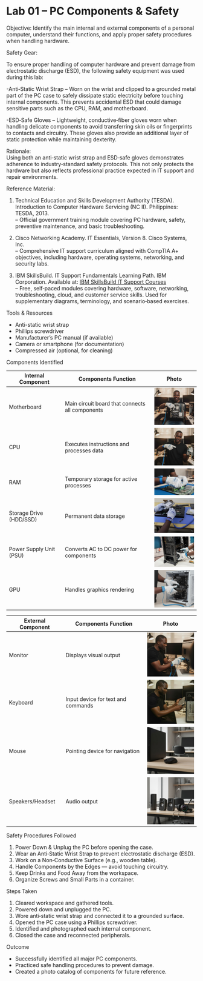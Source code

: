 # Lab 01 – PC Components & Safety

Objective:
Identify the main internal and external components of a personal computer, understand their functions, and apply proper safety procedures when handling hardware.

Safety Gear: 

To ensure proper handling of computer hardware and prevent damage from electrostatic discharge (ESD), the following safety equipment was used during this lab:

-Anti‑Static Wrist Strap – Worn on the wrist and clipped to a grounded metal part of the PC case to safely dissipate static electricity before touching internal components. This prevents accidental ESD that could damage sensitive parts such as the CPU, RAM, and motherboard.

-ESD‑Safe Gloves – Lightweight, conductive‑fiber gloves worn when handling delicate components to avoid transferring skin oils or fingerprints to contacts and circuitry. These gloves also provide an additional layer of static protection while maintaining dexterity.

Rationale:  
Using both an anti‑static wrist strap and ESD‑safe gloves demonstrates adherence to industry‑standard safety protocols. This not only protects the hardware but also reflects professional practice expected in IT support and repair environments.

 Reference Material:
1. Technical Education and Skills Development Authority (TESDA). Introduction to Computer Hardware Servicing (NC II). Philippines: TESDA, 2013.  
    – Official government training module covering PC hardware, safety, preventive maintenance, and basic troubleshooting.

2. Cisco Networking Academy. IT Essentials, Version 8. Cisco Systems, Inc.  
    – Comprehensive IT support curriculum aligned with CompTIA A+ objectives, including hardware, operating systems, networking, and security labs.

3. IBM SkillsBuild. IT Support Fundamentals Learning Path. IBM Corporation. Available at: [IBM SkillsBuild IT Support Courses](https://skillsbuild.org/students/course-catalog/it-support)  
    – Free, self‑paced modules covering hardware, software, networking, troubleshooting, cloud, and customer service skills. Used for supplementary diagrams, terminology, and scenario‑based exercises.

Tools & Resources
- Anti-static wrist strap
- Phillips screwdriver
- Manufacturer’s PC manual (if available)
- Camera or smartphone (for documentation)
- Compressed air (optional, for cleaning)

Components Identified

| Internal Component |             Components Function                 |    Photo       
|--------------------|-------------------------------------------------|----------------|
| Motherboard        | Main circuit board that connects all components | <img src="./Images/Motherboard.jpg" width="150"/> |
| CPU                | Executes instructions and processes data        | <img src="https://github.com/Victor-Onokopasah/it-support-labs/blob/main/Hardware-Troubleshooting/Lab01_PC-Components-Safety/Images/cpu.jpg?raw=true" width="150"/> |
| RAM                | Temporary storage for active processes          | <img src="https://github.com/Victor-Onokopasah/it-support-labs/blob/main/Hardware-Troubleshooting/Lab01_PC-Components-Safety/Images/ram.jpg?raw=true" width="150"/> |
| Storage Drive (HDD/SSD) | Permanent data storage                     | <img src="https://github.com/Victor-Onokopasah/it-support-labs/blob/main/Hardware-Troubleshooting/Lab01_PC-Components-Safety/Images/storage.jpg?raw=true" width="150"/> |
| Power Supply Unit (PSU) | Converts AC to DC power for components     | <img src="https://github.com/Victor-Onokopasah/it-support-labs/blob/main/Hardware-Troubleshooting/Lab01_PC-Components-Safety/Images/psu.jpg?raw=true" width="150"/> |
| GPU                | Handles graphics rendering                      | <img src="https://github.com/Victor-Onokopasah/it-support-labs/blob/main/Hardware-Troubleshooting/Lab01_PC-Components-Safety/Images/gpu.jpg?raw=true" width="150"/> |

 
|External Component | Components Function  |  Photo    |
|-------------------|----------------------|-----------|
| Monitor  | Displays visual output        | <img src="https://github.com/Victor-Onokopasah/it-support-labs/blob/main/Hardware-Troubleshooting/Lab01_PC-Components-Safety/Images/monitor.jpg?raw=true" width="150"/>|
| Keyboard | Input device for text and commands | <img src="https://github.com/Victor-Onokopasah/it-support-labs/blob/main/Hardware-Troubleshooting/Lab01_PC-Components-Safety/Images/keyboard.jpg?raw=true" width="150"/> |
| Mouse    | Pointing device for navigation     | <img src="https://github.com/Victor-Onokopasah/it-support-labs/blob/main/Hardware-Troubleshooting/Lab01_PC-Components-Safety/Images/mouse.jpg?raw=true" width="150"/> |
| Speakers/Headset | Audio output | <img src="https://github.com/Victor-Onokopasah/it-support-labs/blob/main/Hardware-Troubleshooting/Lab01_PC-Components-Safety/Images/speakers%20headset.jpg?raw=true" width="150"/> |

Safety Procedures Followed
1. Power Down & Unplug the PC before opening the case.
2. Wear an Anti‑Static Wrist Strap to prevent electrostatic discharge (ESD).
3. Work on a Non‑Conductive Surface (e.g., wooden table).
4. Handle Components by the Edges — avoid touching circuitry.
5. Keep Drinks and Food Away from the workspace.
6. Organize Screws and Small Parts in a container.

Steps Taken
1. Cleared workspace and gathered tools.
2. Powered down and unplugged the PC.
3. Wore anti‑static wrist strap and connected it to a grounded surface.
4. Opened the PC case using a Phillips screwdriver.
5. Identified and photographed each internal component.
6. Closed the case and reconnected peripherals.

 Outcome
- Successfully identified all major PC components.
- Practiced safe handling procedures to prevent damage.
- Created a photo catalog of components for future reference.


